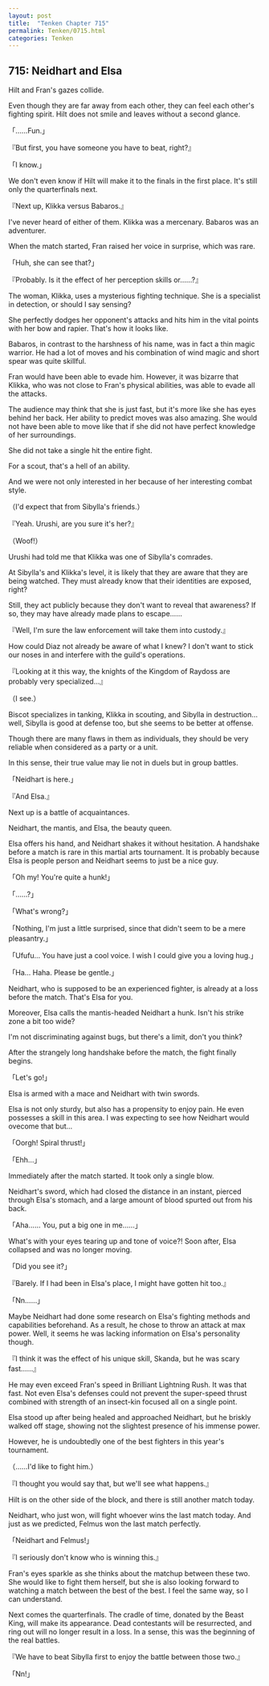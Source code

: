 ```yaml
---
layout: post
title:  "Tenken Chapter 715"
permalink: Tenken/0715.html
categories: Tenken
---
```

<h2 id="ch715">715: Neidhart and Elsa</h2>
<p>Hilt and Fran's gazes collide.</p>

<p>Even though they are far away from each other, they can feel each other's fighting spirit. Hilt does not smile and leaves without a second glance.</p>

<p>「……Fun.」</p>
<p>『But first, you have someone you have to beat, right?』</p>
<p>「I know.」</p>

<p>We don't even know if Hilt will make it to the finals in the first place. It's still only the quarterfinals next.</p>

<p>『Next up, Klikka versus Babaros.』</p>

<p>I've never heard of either of them. Klikka was a mercenary. Babaros was an adventurer.</p>

<p>When the match started, Fran raised her voice in surprise, which was rare.</p>

<p>「Huh, she can see that?」</p>
<p>『Probably. Is it the effect of her perception skills or……?』</p>

<p>The woman, Klikka, uses a mysterious fighting technique. She is a specialist in detection, or should I say sensing?</p>

<p>She perfectly dodges her opponent's attacks and hits him in the vital points with her bow and rapier. That's how it looks like.</p>

<p>Babaros, in contrast to the harshness of his name, was in fact a thin magic warrior. He had a lot of moves and his combination of wind magic and short spear was quite skillful.</p>

<p>Fran would have been able to evade him. However, it was bizarre that Klikka, who was not close to Fran's physical abilities, was able to evade all the attacks.</p>

<p>The audience may think that she is just fast, but it's more like she has eyes behind her back. Her ability to predict moves was also amazing. She would not have been able to move like that if she did not have perfect knowledge of her surroundings.</p>

<p>She did not take a single hit the entire fight.</p>

<p>For a scout, that's a hell of an ability.</p>

<p>And we were not only interested in her because of her interesting combat style.</p>

<p>（I'd expect that from Sibylla's friends.）</p>
<p>『Yeah. Urushi, are you sure it's her?』</p>
<p>（Woof!）</p>

<p>Urushi had told me that Klikka was one of Sibylla's comrades.</p>

<p>At Sibylla's and Klikka's level, it is likely that they are aware that they are being watched. They must already know that their identities are exposed, right?</p>

<p>Still, they act publicly because they don't want to reveal that awareness? If so, they may have already made plans to escape……</p>

<p>『Well, I'm sure the law enforcement will take them into custody.』</p>

<p>How could Diaz not already be aware of what I knew? I don't want to stick our noses in and interfere with the guild's operations.</p>

<p>『Looking at it this way, the knights of the Kingdom of Raydoss are probably very specialized…』</p>
<p>（I see.）</p>

<p>Biscot specializes in tanking, Klikka in scouting, and Sibylla in destruction… well, Sibylla is good at defense too, but she seems to be better at offense.</p>

<p>Though there are many flaws in them as individuals, they should be very reliable when considered as a party or a unit.</p>

<p>In this sense, their true value may lie not in duels but in group battles.</p>

<p>「Neidhart is here.」</p>
<p>『And Elsa.』</p>

<p>Next up is a battle of acquaintances.</p>

<p>Neidhart, the mantis, and Elsa, the beauty queen.</p>

<p>Elsa offers his hand, and Neidhart shakes it without hesitation. A handshake before a match is rare in this martial arts tournament. It is probably because Elsa is people person and Neidhart seems to just be a nice guy.</p>

<p>「Oh my! You're quite a hunk!」</p>
<p>「……?」</p>
<p>「What's wrong?」</p>
<p>「Nothing, I'm just a little surprised, since that didn't seem to be a mere pleasantry.」</p>
<p>「Ufufu… You have just a cool voice. I wish I could give you a loving hug.」</p>
<p>「Ha… Haha. Please be gentle.」</p>

<p>Neidhart, who is supposed to be an experienced fighter, is already at a loss before the match. That's Elsa for you.</p>

<p>Moreover, Elsa calls the mantis-headed Neidhart a hunk. Isn't his strike zone a bit too wide?</p>

<p>I'm not discriminating against bugs, but there's a limit, don't you think?</p>

<p>After the strangely long handshake before the match, the fight finally begins.</p>

<p>「Let's go!」</p>

<p>Elsa is armed with a mace and Neidhart with twin swords.</p>

<p>Elsa is not only sturdy, but also has a propensity to enjoy pain. He even possesses a skill in this area. I was expecting to see how Neidhart would ovecome that but…</p>

<p>「Oorgh! Spiral thrust!」</p>
<p>「Ehh…」</p>

<p>Immediately after the match started. It took only a single blow.</p>

<p>Neidhart's sword, which had closed the distance in an instant, pierced through Elsa's stomach, and a large amount of blood spurted out from his back.</p>

<p>「Aha…… You, put a big one in me……」</p>

<p>What's with your eyes tearing up and tone of voice?! Soon after, Elsa collapsed and was no longer moving.</p>

<p>「Did you see it?」</p>
<p>『Barely. If I had been in Elsa's place, I might have gotten hit too.』</p>
<p>「Nn……」</p>

<p>Maybe Neidhart had done some research on Elsa's fighting methods and capabilities beforehand. As a result, he chose to throw an attack at max power. Well, it seems he was lacking information on Elsa's personality though.</p>

<p>『I think it was the effect of his unique skill, Skanda, but he was scary fast……』</p>

<p>He may even exceed Fran's speed in Brilliant Lightning Rush. It was that fast. Not even Elsa's defenses could not prevent the super-speed thrust combined with strength of an insect-kin focused all on a single point.</p>

<p>Elsa stood up after being healed and approached Neidhart, but he briskly walked off stage, showing not the slightest presence of his immense power.</p>

<p>However, he is undoubtedly one of the best fighters in this year's tournament.</p>

<p>（……I'd like to fight him.）</p>
<p>『I thought you would say that, but we'll see what happens.』</p>

<p>Hilt is on the other side of the block, and there is still another match today.</p>

<p>Neidhart, who just won, will fight whoever wins the last match today. And just as we predicted, Felmus won the last match perfectly.</p>

<p>「Neidhart and Felmus!」</p>
<p>『I seriously don't know who is winning this.』</p>

<p>Fran's eyes sparkle as she thinks about the matchup between these two. She would like to fight them herself, but she is also looking forward to watching a match between the best of the best. I feel the same way, so I can understand.</p>

<p>Next comes the quarterfinals. The cradle of time, donated by the Beast King, will make its appearance. Dead contestants will be resurrected, and ring out will no longer result in a loss. In a sense, this was the beginning of the real battles.</p>

<p>『We have to beat Sibylla first to enjoy the battle between those two.』</p>
<p>「Nn!」</p>



